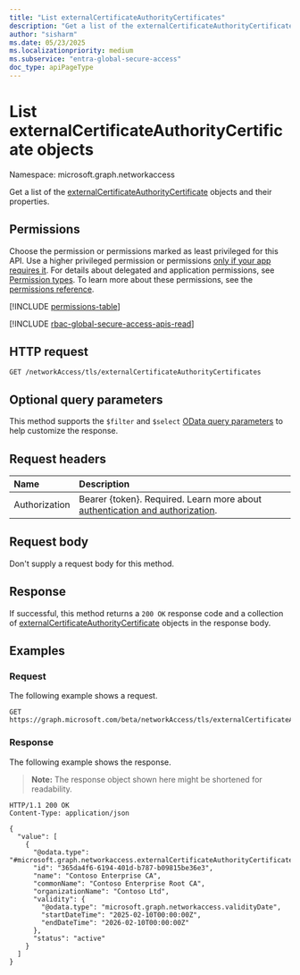 ```yaml
---
title: "List externalCertificateAuthorityCertificates"
description: "Get a list of the externalCertificateAuthorityCertificate objects and their properties."
author: "sisharm"
ms.date: 05/23/2025
ms.localizationpriority: medium
ms.subservice: "entra-global-secure-access"
doc_type: apiPageType
---
```


# List externalCertificateAuthorityCertificate objects

Namespace: microsoft.graph.networkaccess

Get a list of the [externalCertificateAuthorityCertificate](../resources/networkaccess-externalcertificateauthoritycertificate.md) objects and their properties.

## Permissions

Choose the permission or permissions marked as least privileged for this API. Use a higher privileged permission or permissions [only if your app requires it](/graph/permissions-overview#best-practices-for-using-microsoft-graph-permissions). For details about delegated and application permissions, see [Permission types](/graph/permissions-overview#permission-types). To learn more about these permissions, see the [permissions reference](/graph/permissions-reference).

<!-- {
  "blockType": "permissions",
  "name": "networkaccess-tlstermination-list-externalcertificateauthoritycertificates-permissions"
}
-->
[!INCLUDE [permissions-table](../includes/permissions/networkaccess-tlstermination-list-externalcertificateauthoritycertificates-permissions.md)]

[!INCLUDE [rbac-global-secure-access-apis-read](../includes/rbac-for-apis/rbac-global-secure-access-apis-read.md)]

## HTTP request

<!-- {
  "blockType": "ignored"
}
-->
``` http
GET /networkAccess/tls/externalCertificateAuthorityCertificates
```

## Optional query parameters
This method supports the `$filter` and `$select` [OData query parameters](/graph/query-parameters) to help customize the response.

## Request headers

|Name|Description|
|:---|:---|
|Authorization|Bearer {token}. Required. Learn more about [authentication and authorization](/graph/auth/auth-concepts).|

## Request body

Don't supply a request body for this method.

## Response

If successful, this method returns a `200 OK` response code and a collection of [externalCertificateAuthorityCertificate](../resources/networkaccess-externalcertificateauthoritycertificate.md) objects in the response body.

## Examples

### Request

The following example shows a request.
<!-- {
  "blockType": "request",
  "name": "list_externalcertificateauthoritycertificate"
}
-->
``` http
GET https://graph.microsoft.com/beta/networkAccess/tls/externalCertificateAuthorityCertificates
```

### Response

The following example shows the response.
>**Note:** The response object shown here might be shortened for readability.
<!-- {
  "blockType": "response",
  "truncated": true,
  "@odata.type": "microsoft.graph.networkaccess.externalCertificateAuthorityCertificate"
}
-->
``` http
HTTP/1.1 200 OK
Content-Type: application/json

{
  "value": [
    {
      "@odata.type": "#microsoft.graph.networkaccess.externalCertificateAuthorityCertificate",
      "id": "365da4f6-6194-401d-b787-b09815be36e3",
      "name": "Contoso Enterprise CA",
      "commonName": "Contoso Enterprise Root CA",
      "organizationName": "Contoso Ltd",
      "validity": {
        "@odata.type": "microsoft.graph.networkaccess.validityDate",
        "startDateTime": "2025-02-10T00:00:00Z",
        "endDateTime": "2026-02-10T00:00:00Z"
      },
      "status": "active"
    }
  ]
}
```
